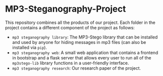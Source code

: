 # MP3-Steganography-Project
This repository combines all the products of our project. Each folder in the project contains a different component of the project as follows:
* `mp3 steganography library`: The MP3-Stego library that can be installed and used by anyone for hiding messages in mp3 files (can also be installed via `pip`).
* `mp3 steganography web`: A small web application that contains a frontend in bootstrap and a flask server that allows every user to run all of the `mp3stego-lib` library functions in a user-friendly interface.
* `mp3 steganography research`: Our research paper of the project.
